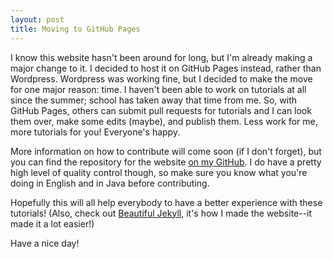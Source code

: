 ```yaml
---
layout: post
title: Moving to GitHub Pages
---
```


I know this website hasn't been around for long, but I'm already making a major change to it. I decided to host it on GitHub Pages instead, rather than Wordpress. Wordpress was working fine, but I decided to make the move for one major reason: time. I haven't been able to work on tutorials at all since the summer; school has taken away that time from me. So, with GitHub Pages, others can submit pull requests for tutorials and I can look them over, make some edits (maybe), and publish them. Less work for me, more tutorials for you! Everyone's happy.

More information on how to contribute will come soon (if I don't forget), but you can find the repository for the website [on my GitHub](https://github.com/cubicoder/cubicoder.github.io). I do have a pretty high level of quality control though, so make sure you know what you're doing in English and in Java before contributing.

Hopefully this will all help everybody to have a better experience with these tutorials! (Also, check out [Beautiful Jekyll](https://deanattali.com/beautiful-jekyll/), it's how I made the website--it made it a lot easier!)

Have a nice day!